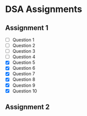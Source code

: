 # DSA Assignments

## Assignment 1
- [ ] Question 1
- [ ] Question 2
- [ ] Question 3
- [ ] Question 4
- [X] Question 5
- [X] Question 6
- [X] Question 7
- [X] Question 8
- [X] Question 9
- [X] Question 10

## Assignment 2
